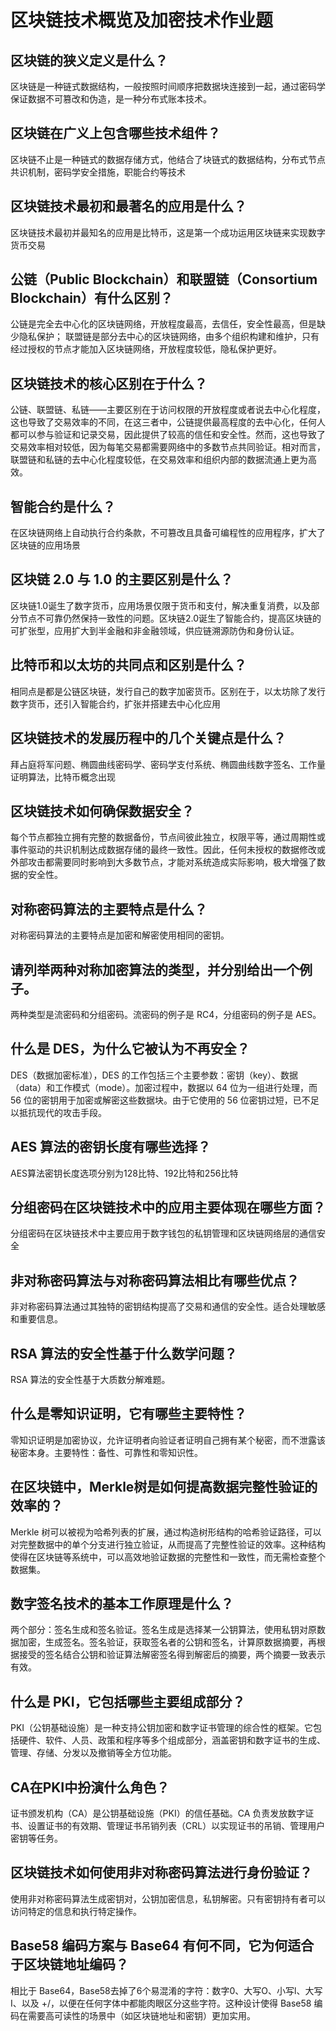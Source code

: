 # 区块链技术概览及加密技术作业题

## 区块链的狭义定义是什么？
区块链是一种链式数据结构，一般按照时间顺序把数据块连接到一起，通过密码学保证数据不可篡改和伪造，是一种分布式账本技术。

## 区块链在广义上包含哪些技术组件？
 区块链不止是一种链式的数据存储方式，他结合了块链式的数据结构，分布式节点共识机制，密码学安全措施，职能合约等技术

## 区块链技术最初和最著名的应用是什么？
区块链技术最初并最知名的应用是比特币，这是第一个成功运用区块链来实现数字货币交易

## 公链（Public Blockchain）和联盟链（Consortium Blockchain）有什么区别？
公链是完全去中心化的区块链网络，开放程度最高，去信任，安全性最高，但是缺少隐私保护； 联盟链是部分去中心的区块链网络，由多个组织构建和维护，只有经过授权的节点才能加入区块链网络，开放程度较低，隐私保护更好。

## 区块链技术的核心区别在于什么？
公链、联盟链、私链——主要区别在于访问权限的开放程度或者说去中心化程度，这也导致了交易效率的不同，在这三者中，公链提供最高程度的去中心化，任何人都可以参与验证和记录交易，因此提供了较高的信任和安全性。然而，这也导致了交易效率相对较低，因为每笔交易都需要网络中的多数节点共同验证。相对而言，联盟链和私链的去中心化程度较低，在交易效率和组织内部的数据流通上更为高效。

## 智能合约是什么？
在区块链网络上自动执行合约条款，不可篡改且具备可编程性的应用程序，扩大了区块链的应用场景

## 区块链 2.0 与 1.0 的主要区别是什么？
区块链1.0诞生了数字货币，应用场景仅限于货币和支付，解决重复消费，以及部分节点不可靠仍然保持一致性的问题。区块链2.0诞生了智能合约，提高区块链的可扩张型，应用扩大到半金融和非金融领域，供应链溯源防伪和身份认证。

## 比特币和以太坊的共同点和区别是什么？
相同点是都是公链区块链，发行自己的数字加密货币。区别在于，以太坊除了发行数字货币，还引入智能合约，扩张并搭建去中心化应用

## 区块链技术的发展历程中的几个关键点是什么？
拜占庭将军问题、椭圆曲线密码学、密码学支付系统、椭圆曲线数字签名、工作量证明算法，比特币概念出现

## 区块链技术如何确保数据安全？
每个节点都独立拥有完整的数据备份，节点间彼此独立，权限平等，通过周期性或事件驱动的共识机制达成数据存储的最终一致性。因此，任何未授权的数据修改或外部攻击都需要同时影响到大多数节点，才能对系统造成实际影响，极大增强了数据的安全性。

## 对称密码算法的主要特点是什么？
对称密码算法的主要特点是加密和解密使用相同的密钥。

## 请列举两种对称加密算法的类型，并分别给出一个例子。
两种类型是流密码和分组密码。流密码的例子是 RC4，分组密码的例子是 AES。

## 什么是 DES，为什么它被认为不再安全？
DES（数据加密标准），DES 的工作包括三个主要参数：密钥（key）、数据（data）和工作模式（mode）。加密过程中，数据以 64 位为一组进行处理，而 56 位的密钥用于加密或解密这些数据块。由于它使用的 56 位密钥过短，已不足以抵抗现代的攻击手段。

## AES 算法的密钥长度有哪些选择？
AES算法密钥长度选项分别为128比特、192比特和256比特

## 分组密码在区块链技术中的应用主要体现在哪些方面？
分组密码在区块链技术中主要应用于数字钱包的私钥管理和区块链网络层的通信安全

## 非对称密码算法与对称密码算法相比有哪些优点？
非对称密码算法通过其独特的密钥结构提高了交易和通信的安全性。适合处理敏感和重要信息。

## RSA 算法的安全性基于什么数学问题？
RSA 算法的安全性基于大质数分解难题。

## 什么是零知识证明，它有哪些主要特性？
零知识证明是加密协议，允许证明者向验证者证明自己拥有某个秘密，而不泄露该秘密本身。主要特性：备性、可靠性和零知识性。

## 在区块链中，Merkle树是如何提高数据完整性验证的效率的？
Merkle 树可以被视为哈希列表的扩展，通过构造树形结构的哈希验证路径，可以对完整数据中的单个分支进行独立验证，从而提高了完整性验证的效率。这种结构使得在区块链等系统中，可以高效地验证数据的完整性和一致性，而无需检查整个数据集。

## 数字签名技术的基本工作原理是什么？
两个部分：签名生成和签名验证。签名生成是选择某一公钥算法，使用私钥对原数据加密，生成签名。签名验证，获取签名者的公钥和签名，计算原数据摘要，再根据接受的签名结合公钥和验证算法解密签名得到解密后的摘要，两个摘要一致表示有效。

## 什么是 PKI，它包括哪些主要组成部分？
PKI（公钥基础设施）是一种支持公钥加密和数字证书管理的综合性的框架。它包括硬件、软件、人员、政策和程序等多个组成部分，涵盖密钥和数字证书的生成、管理、存储、分发以及撤销等全方位功能。

## CA在PKI中扮演什么角色？
证书颁发机构（CA）是公钥基础设施（PKI）的信任基础。CA 负责发放数字证书、设置证书的有效期、管理证书吊销列表（CRL）以实现证书的吊销、管理用户密钥等任务。

## 区块链技术如何使用非对称密码算法进行身份验证？
使用非对称密码算法生成密钥对，公钥加密信息，私钥解密。只有密钥持有者可以访问特定的信息和执行特定操作。

## Base58 编码方案与 Base64 有何不同，它为何适合于区块链地址编码？
相比于 Base64，Base58去掉了6个易混淆的字符：数字0、大写O、小写l、大写I、以及 +/，以便在任何字体中都能肉眼区分这些字符。这种设计使得 Base58 编码在需要高可读性的场景中（如区块链地址和密钥）更加实用。



